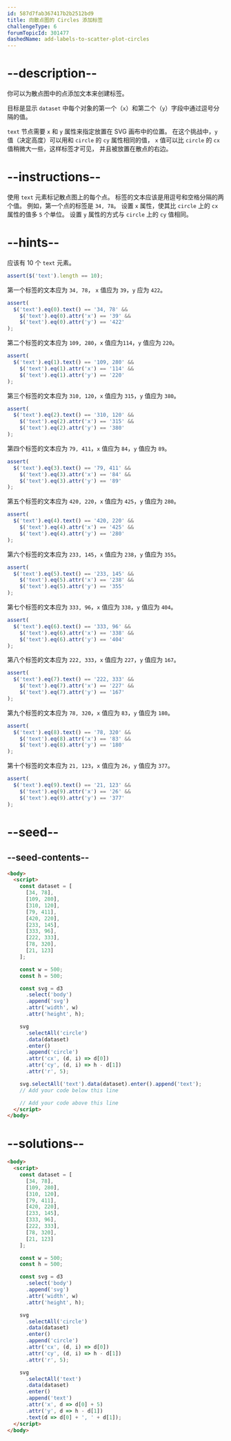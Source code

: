```yaml
---
id: 587d7fab367417b2b2512bd9
title: 向散点图的 Circles 添加标签
challengeType: 6
forumTopicId: 301477
dashedName: add-labels-to-scatter-plot-circles
---
```


# --description--

你可以为散点图中的点添加文本来创建标签。

目标是显示 `dataset` 中每个对象的第一个（`x`）和第二个（`y`）字段中通过逗号分隔的值。

`text` 节点需要 `x` 和 `y` 属性来指定放置在 SVG 画布中的位置。 在这个挑战中，`y` 值（决定高度）可以用和 `circle` 的 `cy` 属性相同的值， `x` 值可以比 `circle` 的 `cx` 值稍微大一些，这样标签才可见， 并且被放置在散点的右边。

# --instructions--

使用 `text` 元素标记散点图上的每个点。 标签的文本应该是用逗号和空格分隔的两个值。 例如，第一个点的标签是 `34, 78`。 设置 `x` 属性，使其比 `circle` 上的 `cx` 属性的值多 `5` 个单位。 设置 `y` 属性的方式与 `circle` 上的 `cy` 值相同。

# --hints--

应该有 10 个 `text` 元素。

```js
assert($('text').length == 10);
```

第一个标签的文本应为 `34, 78`， `x` 值应为 `39`，`y` 应为 `422`。

```js
assert(
  $('text').eq(0).text() == '34, 78' &&
    $('text').eq(0).attr('x') == '39' &&
    $('text').eq(0).attr('y') == '422'
);
```

第二个标签的文本应为 `109, 280`，`x` 值应为`114`，`y` 值应为 `220`。

```js
assert(
  $('text').eq(1).text() == '109, 280' &&
    $('text').eq(1).attr('x') == '114' &&
    $('text').eq(1).attr('y') == '220'
);
```

第三个标签的文本应为 `310, 120`，`x` 值应为 `315`，`y` 值应为 `380`。

```js
assert(
  $('text').eq(2).text() == '310, 120' &&
    $('text').eq(2).attr('x') == '315' &&
    $('text').eq(2).attr('y') == '380'
);
```

第四个标签的文本应为 `79, 411`，`x` 值应为 `84`，`y` 值应为 `89`。

```js
assert(
  $('text').eq(3).text() == '79, 411' &&
    $('text').eq(3).attr('x') == '84' &&
    $('text').eq(3).attr('y') == '89'
);
```

第五个标签的文本应为 `420, 220`，`x` 值应为 `425`，`y` 值应为 `280`。

```js
assert(
  $('text').eq(4).text() == '420, 220' &&
    $('text').eq(4).attr('x') == '425' &&
    $('text').eq(4).attr('y') == '280'
);
```

第六个标签的文本应为 `233, 145`，`x` 值应为 `238`，`y` 值应为 `355`。

```js
assert(
  $('text').eq(5).text() == '233, 145' &&
    $('text').eq(5).attr('x') == '238' &&
    $('text').eq(5).attr('y') == '355'
);
```

第七个标签的文本应为 `333, 96`，`x` 值应为 `338`，`y` 值应为 `404`。

```js
assert(
  $('text').eq(6).text() == '333, 96' &&
    $('text').eq(6).attr('x') == '338' &&
    $('text').eq(6).attr('y') == '404'
);
```

第八个标签的文本应为 `222, 333`，`x` 值应为 `227`，`y` 值应为 `167`。

```js
assert(
  $('text').eq(7).text() == '222, 333' &&
    $('text').eq(7).attr('x') == '227' &&
    $('text').eq(7).attr('y') == '167'
);
```

第九个标签的文本应为 `78, 320`，`x` 值应为 `83`，`y` 值应为 `180`。

```js
assert(
  $('text').eq(8).text() == '78, 320' &&
    $('text').eq(8).attr('x') == '83' &&
    $('text').eq(8).attr('y') == '180'
);
```

第十个标签的文本应为 `21, 123`，`x` 值应为 `26`，`y` 值应为 `377`。

```js
assert(
  $('text').eq(9).text() == '21, 123' &&
    $('text').eq(9).attr('x') == '26' &&
    $('text').eq(9).attr('y') == '377'
);
```

# --seed--

## --seed-contents--

```html
<body>
  <script>
    const dataset = [
      [34, 78],
      [109, 280],
      [310, 120],
      [79, 411],
      [420, 220],
      [233, 145],
      [333, 96],
      [222, 333],
      [78, 320],
      [21, 123]
    ];

    const w = 500;
    const h = 500;

    const svg = d3
      .select('body')
      .append('svg')
      .attr('width', w)
      .attr('height', h);

    svg
      .selectAll('circle')
      .data(dataset)
      .enter()
      .append('circle')
      .attr('cx', (d, i) => d[0])
      .attr('cy', (d, i) => h - d[1])
      .attr('r', 5);

    svg.selectAll('text').data(dataset).enter().append('text');
    // Add your code below this line

    // Add your code above this line
  </script>
</body>
```

# --solutions--

```html
<body>
  <script>
    const dataset = [
      [34, 78],
      [109, 280],
      [310, 120],
      [79, 411],
      [420, 220],
      [233, 145],
      [333, 96],
      [222, 333],
      [78, 320],
      [21, 123]
    ];

    const w = 500;
    const h = 500;

    const svg = d3
      .select('body')
      .append('svg')
      .attr('width', w)
      .attr('height', h);

    svg
      .selectAll('circle')
      .data(dataset)
      .enter()
      .append('circle')
      .attr('cx', (d, i) => d[0])
      .attr('cy', (d, i) => h - d[1])
      .attr('r', 5);

    svg
      .selectAll('text')
      .data(dataset)
      .enter()
      .append('text')
      .attr('x', d => d[0] + 5)
      .attr('y', d => h - d[1])
      .text(d => d[0] + ', ' + d[1]);
  </script>
</body>
```
